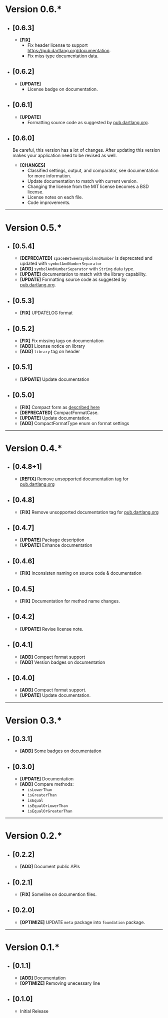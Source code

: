 # Version 0.6.*

* ## [0.6.3]
    * **[FIX]**
        - Fix header license to support https://pub.dartlang.org/documentation.
        - Fix miss type documentation data.

* ## [0.6.2]
    * **[UPDATE]**
        - License badge on documentation.

* ## [0.6.1]
    * **[UPDATE]**
        - Formatting source code as suggested by [pub.dartlang.org](https://pub.dartlang.org/).

* ## [0.6.0]
    Be careful, this version has a lot of changes. After updating this version makes your application need to be revised as well.

    * **[CHANGES]**
        - Classified settings, output, and comparator, see documentation for more information.
        - Update documentation to match with current version.
        - Changing the license from the MIT license becomes a BSD license.
        - License notes on each file.
        - Code improvements.

---

# Version 0.5.*

* ## [0.5.4]
    * **[DEPRECATED]** `spaceBetweenSymbolAndNumber` is deprecated and updated with `symbolAndNumberSeparator`
    * **[ADD]** `symbolAndNumberSeparator` with `String` data type.
    * **[UPDATE]** documentation to match with the library capability.
    * **[UPDATE]** Formatting source code as suggested by [pub.dartlang.org](https://pub.dartlang.org/).
    
* ## [0.5.3]
    * **[FIX]** UPDATELOG format

* ## [0.5.2]
    * **[FIX]** Fix missing tags on documentation
    * **[ADD]** License notice on library
    * **[ADD]** `library` tag on header

* ## [0.5.1]
    * **[UPDATE]** Update documentation

* ## [0.5.0]
    * **[FIX]** Compact form as [described here](https://github.com/fadhly-permata/flutter_money_formatter/issues/1)
    * **[DEPRECATED]** CompactFormatCase.
    * **[UPDATE]** Update documentation.
    * **[ADD]** CompactFormatType enum on format settings

---

# Version 0.4.*

* ## [0.4.8+1]
    * **[REFIX]** Remove unsopported documentation tag for [pub.dartlang.org](https://pub.dartlang.org/)

* ## [0.4.8]
    * **[FIX]** Remove unsopported documentation tag for [pub.dartlang.org](https://pub.dartlang.org/)

* ## [0.4.7]
    * **[UPDATE]** Package description
    * **[UPDATE]** Enhance documentation

* ## [0.4.6]
    * **[FIX]** Inconsisten naming on source code & documentation

* ## [0.4.5]
    * **[FIX]** Documentation for method name changes.

* ## [0.4.2]
    * **[UPDATE]** Revise license note.


* ## [0.4.1]
    * **[ADD]** Compact format support
    * **[ADD]** Version badges on documentation


* ## [0.4.0]
    * **[ADD]** Compact format support.
    * **[UPDATE]** Update documentation.

---

# Version 0.3.*

* ## [0.3.1]
    * **[ADD]** Some badges on documentation

* ## [0.3.0]
    * **[UPDATE]** Documentation
    * **[ADD]** Compare methods:
        - `isLowerThan`
        - `isGreaterThan`
        - `isEqual`
        - `isEqualOrLowerThan`
        - `isEqualOrGreaterThan`

---

# Version 0.2.*

* ## [0.2.2]
    * **[ADD]** Document public APIs

* ## [0.2.1]
    * **[FIX]** Someline on documention files.

* ## [0.2.0]
    * **[OPTIMIZE]** UPDATE `meta` package into `foundation` package.

---

# Version 0.1.*

* ## [0.1.1]
    * **[ADD]** Documentation
    * **[OPTIMIZE]** Removing unecessary line

* ## [0.1.0]
    * Initial Release